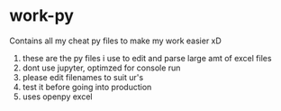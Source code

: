 # work-py
Contains all my cheat py files to make my work easier xD

1. these are the py files i use to edit and parse large amt of excel files
2. dont use jupyter, optimzed for console run
3. please edit filenames to suit ur's
4. test it before going into production
5. uses openpy excel